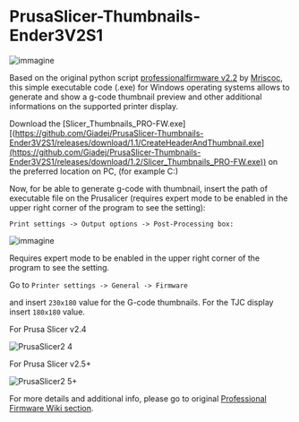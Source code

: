 # PrusaSlicer-Thumbnails-Ender3V2S1

![immagine](https://github.com/Giadej/PrusaSlicer-Thumbnails-Ender3V2S1/assets/80910217/25b0e46f-b7f8-417a-b0d2-0e2099c03644)


Based on the original python script [professionalfirmware v2.2](https://raw.githubusercontent.com/mriscoc/Marlin_Ender3v2/Ender3v2-Released/slicer%20scripts/prusa-superslicer/professionalfirmware.py) by [Mriscoc](https://github.com/mriscoc), this simple executable code (.exe) for Windows operating systems allows to generate and show a g-code thumbnail preview and other additional informations on the supported printer display. 

Download the [Slicer_Thumbnails_PRO-FW.exe][(https://github.com/Giadej/PrusaSlicer-Thumbnails-Ender3V2S1/releases/download/1.1/CreateHeaderAndThumbnail.exe](https://github.com/Giadej/PrusaSlicer-Thumbnails-Ender3V2S1/releases/download/1.2/Slicer_Thumbnails_PRO-FW.exe)) on the preferred location on PC, (for example C:)


Now, for be able to generate g-code with thumbnail, insert the path of executable file on the Prusalicer
(requires expert mode to be enabled in the upper right corner of the program to see the setting):


`Print settings -> Output options -> Post-Processing box:`


![immagine](https://github.com/Giadej/PrusaSlicer-Thumbnails-Ender3V2S1/assets/80910217/229f6811-79e3-4d51-b292-8304f3fb681a)


Requires expert mode to be enabled in the upper right corner of the program to see the setting. 

Go to `Printer settings -> General -> Firmware`


and insert `230x180` value for the G-code thumbnails.
For the TJC display insert `180x180` value.






For Prusa Slicer v2.4


![PrusaSlicer2 4](https://github.com/Giadej/PrusaSlicer-Thumbnails-Ender3V2S1/assets/80910217/37d4fa0a-362f-40da-831b-ce46f3733a93)







For Prusa Slicer v2.5+


![PrusaSlicer2 5+](https://github.com/Giadej/PrusaSlicer-Thumbnails-Ender3V2S1/assets/80910217/c8724fd2-a252-4e42-8834-2c9bbdb4da1d)



For more details and additional info, please go to original [Professional Firmware Wiki section](https://github.com/mriscoc/Ender3V2S1/wiki/How-to-generate-a-gcode-preview).
